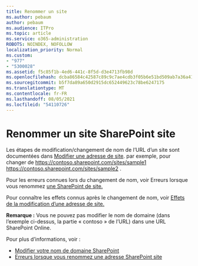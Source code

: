 ```yaml
---
title: Renommer un site
ms.author: pebaum
author: pebaum
ms.audience: ITPro
ms.topic: article
ms.service: o365-administration
ROBOTS: NOINDEX, NOFOLLOW
localization_priority: Normal
ms.custom:
- "977"
- "5300028"
ms.assetid: f5c85f1b-4ed6-441c-8f5d-d3e4713fb98d
ms.openlocfilehash: dcba86584c42587c89c9c7ae4cdb3f05b6e51bd509ab7a36a41de2ac00f8f391
ms.sourcegitcommit: b5f7da89a650d2915dc652449623c78be6247175
ms.translationtype: MT
ms.contentlocale: fr-FR
ms.lasthandoff: 08/05/2021
ms.locfileid: "54110726"
---
```

# <a name="rename-a-sharepoint-site"></a>Renommer un site SharePoint site

Les étapes de modification/changement de nom de l’URL d’un site sont documentées dans [Modifier une adresse de site](https://docs.microsoft.com/sharepoint/change-site-address). par exemple, pour changer de https://contoso.sharepoint.com/sites/sample1 https://contoso.sharepoint.com/sites/sample2 .

Pour les erreurs connues lors du changement de nom, voir Erreurs lorsque vous renommez [une SharePoint de site.](https://support.office.com/article/errors-when-you-rename-a-sharepoint-site-address-165b7c11-1325-4813-b160-ecbe87bc1a86)

Pour connaître les effets connus après le changement de nom, voir [Effets de la modification d’une adresse de site.](https://docs.microsoft.com/sharepoint/change-site-address#effects-of-changing-a-site-address)

**Remarque :** Vous ne pouvez pas modifier le nom de domaine (dans l’exemple ci-dessus, la partie « contoso » de l’URL) dans une URL SharePoint Online. 

Pour plus d’informations, voir :

- [Modifier votre nom de domaine SharePoint](https://go.microsoft.com/fwlink/?Linkid=2018696)
- [Erreurs lorsque vous renommez une adresse SharePoint site](https://support.office.com/article/errors-when-you-rename-a-sharepoint-site-address-165b7c11-1325-4813-b160-ecbe87bc1a86)
